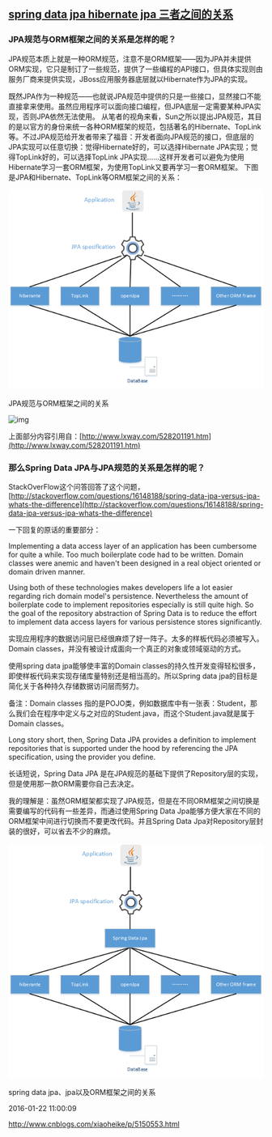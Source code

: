 ## [spring data jpa hibernate jpa 三者之间的关系](http://www.cnblogs.com/xiaoheike/p/5150553.html)

### JPA规范与ORM框架之间的关系是怎样的呢？

JPA规范本质上就是一种ORM规范，注意不是ORM框架——因为JPA并未提供ORM实现，它只是制订了一些规范，提供了一些编程的API接口，但具体实现则由服务厂商来提供实现，JBoss应用服务器底层就以Hibernate作为JPA的实现。

既然JPA作为一种规范——也就说JPA规范中提供的只是一些接口，显然接口不能直接拿来使用。虽然应用程序可以面向接口编程，但JPA底层一定需要某种JPA实现，否则JPA依然无法使用。
从笔者的视角来看，Sun之所以提出JPA规范，其目的是以官方的身份来统一各种ORM框架的规范，包括著名的Hibernate、TopLink等。不过JPA规范给开发者带来了福音：开发者面向JPA规范的接口，但底层的JPA实现可以任意切换：觉得Hibernate好的，可以选择Hibernate JPA实现；觉得TopLink好的，可以选择TopLink JPA实现……这样开发者可以避免为使用Hibernate学习一套ORM框架，为使用TopLink又要再学习一套ORM框架。
下图是JPA和Hibernate、TopLink等ORM框架之间的关系：

 ![img](image201708081350/533121-20160122105431906-2136816000.png)

 JPA规范与ORM框架之间的关系

![img](file:///C:/Users/Administrator/AppData/Local/YNote/data/chenyunjinhappy@163.com/a123319e77634706916d374ecf943658/clipboard.png)

上面部分内容引用自：[http://www.lxway.com/528201191.htm](http://www.lxway.com/528201191.htm)

 

### 那么Spring Data JPA与JPA规范的关系是怎样的呢？

StackOverFlow这个问答回答了这个问题，[http://stackoverflow.com/questions/16148188/spring-data-jpa-versus-jpa-whats-the-difference](http://stackoverflow.com/questions/16148188/spring-data-jpa-versus-jpa-whats-the-difference)

一下回复的原话的重要部分：

Implementing a data access layer of an application has been cumbersome for quite a while. Too much boilerplate code had to be written. Domain classes were anemic and haven't been designed in a real object oriented or domain driven manner.

Using both of these technologies makes developers life a lot easier regarding rich domain model's persistence. Nevertheless the amount of boilerplate code to implement repositories especially is still quite high. So the goal of the repository abstraction of Spring Data is to reduce the effort to implement data access layers for various persistence stores significantly.

实现应用程序的数据访问层已经很麻烦了好一阵子。太多的样板代码必须被写入。Domain classes，并没有被设计成面向一个真正的对象或领域驱动的方式。

使用spring data jpa能够使丰富的Domain classes的持久性开发变得轻松很多，即使样板代码来实现存储库量特别还是相当高的。所以Spring data jpa的目标是简化关于各种持久存储数据访问层而努力。

备注：Domain classes 指的是POJO类，例如数据库中有一张表：Student，那么我们会在程序中定义与之对应的Student.java，而这个Student.java就是属于Domain classes。

Long story short, then, Spring Data JPA provides a definition to implement repositories that is supported under the hood by referencing the JPA specification, using the provider you define.

长话短说，Spring Data JPA 是在JPA规范的基础下提供了Repository层的实现，但是使用那一款ORM需要你自己去决定。



我的理解是：虽然ORM框架都实现了JPA规范，但是在不同ORM框架之间切换是需要编写的代码有一些差异，而通过使用Spring Data Jpa能够方便大家在不同的ORM框架中间进行切换而不要更改代码。并且Spring Data Jpa对Repository层封装的很好，可以省去不少的麻烦。

![img](image201708081350/533121-20160122105513781-959577889.png)

spring data jpa、jpa以及ORM框架之间的关系

 

2016-01-22  11:00:09





http://www.cnblogs.com/xiaoheike/p/5150553.html